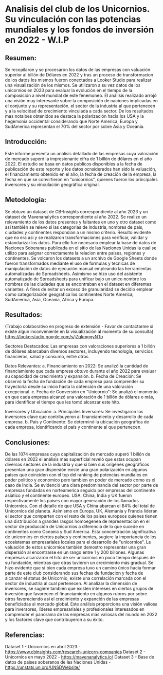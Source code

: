 # Analisis del club de los Unicornios. Su vinculación con las potencias mundiales y los fondos de inversión en 2022 - W.I.P

## Resumen:
Se recopilaron y se procesaron los datos de las empresas con valuación superior al billón de Dólares en 2022 y tras un proceso de transformacion de los datos los mismos fueron conectados a Looker Studio para realizar una visualización de los mismos. Se utilizaron a su vez datos de los unicornios en 2023 para evaluar la evolución en el tiempo de la composición a nivel mundial de este fenemoneo. El análisis realizado arrojó una visión muy interesante sobre la composición de naciones implicadas en el conjunto y su representación, el sector de la industria al que pertenecen y a la velocidad de crecimiento vinculada a cada sector. De los resultados mas notalbes obtenidos se destaca la polarización hacia los USA y la hegemonia occidental considerando que Norte America, Europa y SudAmerica representan el 70% del sector por sobre Asia y Oceania.

## Introducción:
Este informe presenta un análisis detallado de las empresas cuya valoración de mercado superó la impresionante cifra de 1 billón de dólares en el año 2022. El estudio se basa en datos publicos disponibles a la fecha de publicación de este reporte y los datos ocnsiderados han sido la valuación, el financiamiento obtenido en el año, la fecha de creación de la empresa, la fecha en que se convirtieron en "unicornios", quienes fueron los principales inversores y su vinculación geográfica original.

## Metodología:
Se obtuvo un dataset de CB-Insights correspondiente al año 2023 y un dataset de Mavenanalytics correspondiente al año 2022.
Se realizo un relevamiento de los datos presentes y faltantes en uno y otro dataset como asi también se relevo si las categorias de industria, nombres de pais, ciudades y continentes respondian a un mismo criterio. Resulto evidente que no era asi y se realizaron transformaciones para verificar, validar y estandarizar los datos.
Para ello fue necesario emplear la base de datos de Naciones Soberanas publicada en el sitio de las Naciones Unidas la cual se utilizo para asignar correctamente la relacion entre paises, regiones y continentes. 
Se volcaron los datasets a un archivo de Google Sheets donde fueron transformados mediante el uso de formulas y tecnicas de manipulación de datos de ejecución manual empleando las herramientas automatizadas de Spreadsheets. Asimismo se hizo uso del asistente automatizado de Spreadsheets para unificar bajo un unico nombre los nombres de las ciudades que se encontraban en el dataset en diferentes variantes.
A fines de evitar un exceso de granularidad se decidio emplear como categorización geografica los continentes Norte America, SudAmerica, Asia, Oceania, Africa y Europa.

## Resultados:
(Trabajo colaborativo en progreso de extensión - Favor de contactarme si existe algun inconveniente en la visualización al momento de su consulta)
https://lookerstudio.google.com/s/jZqkmggyNTo


Sectores Destacados: Las empresas con valoraciones superiores a 1 billón de dólares abarcaban diversos sectores, incluyendo tecnología, servicios financieros, salud y consumo, entre otros.

Datos Relevantes:
a. Financiamiento en 2022: Se analizó la cantidad de financiamiento que cada empresa obtuvo durante el año 2022 para evaluar su capacidad de crecimiento y expansión.
b. Fecha de Creación: Se observó la fecha de fundación de cada empresa para comprender su trayectoria desde su inicio hasta la obtención de una valoración excepcional.
c. Fecha de Conversión en "Unicornio": Se analizó el momento en que cada empresa alcanzó una valoración de 1 billón de dólares o más, para identificar el tiempo que les tomó alcanzar este hito.

Inversores y Ubicación:
a. Principales Inversores: Se investigaron los inversores clave que contribuyeron al financiamiento y desarrollo de cada empresa.
b. País y Continente: Se determinó la ubicación geográfica de cada empresa, identificando el país y continente al que pertenecen.

## Conclusiones:
De las 1074 empresas cuya capitalización de mercado superó 1 billón de dólares en 2022 el análisis mas superficial reveló que estas  ocupan diversos sectores de la industria y que si bien sus orígenes geográficos presentan una gran dispersión existe una gran polarización en algunos paises que coinciden con el top del ranking de potencias mundiales en poder politico y economico pero tambien en poder de mercado como es el caso de India. 
Se evidenció una clara predominancia del sector por parte de empresas fundadas en norteamerica seguido por empresas del continente asiatico y el continente europeo. USA, China, India y UK fueron respectivamente los paises con mayor generación de los llamados Unicornios. Con el detalle de que USA y China abarcan el 84% del total de Unicornios del planeta. Asimismo en Europa, UK, Alemania y Francia lideran el sector que comparten con el resto de los paises europeos quienes tienen una distribución a grandes rasgos homoegenea de representación en el sector de producción de Unicornios a diferencia de lo que sucede en continentes como Oceania y Sud America.
Esta concentración significativa de unicornios en ciertos países y continentes, sugiere la importancia de los ecosistemas empresariales locales para el desarrollo de "unicornios".
La valuación de estos unicornios también demostro representar una gran dispersión al encontrarse en un rango entre 1 y 200 billones. Algunas empresas alcanzaron el hito de ser unicornios en poco tiempo después de su fundación, mientras que otras tuvieron un crecimiento más gradual. Se hizo evidente que si bien cada empresa tuvo un camino único hacia formar parte de este club considerando sus fechas de fundacion y fecha de alcanzar el status de Unicornio, existe una correlación marcada con el sector de industria al cual pertenecen. Al analizar la dimensión de inversores, se sugiere también que existen intereses en ciertos grupos de inversión que favorecen el financiamiento en algunos rubros por sobre otros favoreciendo asi el crecimiento y expanción de las empresas beneficiadas al mercado global.
Este análisis proporciona una visión valiosa para inversores, líderes empresariales y profesionales interesados en comprender el panorama de las empresas más valiosas del mundo en 2022 y los factores clave que contribuyeron a su éxito.

## Referencias:
Dataset 1 - Unicornios en abril 2023 - https://www.cbinsights.com/research-unicorn-companies
Dataset 2 - Unicornios en mayo 2022 - https://mavenanalytics.io/
Dataset 3 - Base de datos de paises soberanos de las Naciones Unidas - https://unstats.un.org/UNSDWebsite/


